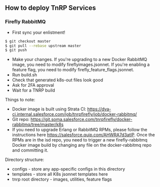## How to deploy TnRP Services

### Firefly RabbitMQ

* First sync your enlistment!

```sh
$ git checkout master
$ git pull --rebase upstream master
$ git push
```

* Make your changes. If you're upgrading to a new Docker RabbitMQ image, you need to modify fireflyimages.jsonnet. If you're enabling a feature flag, you need to modify firefly_feature_flags.jsonnet.
* Run build.sh
* Check that generated k8s-out files look good
* Ask for 2FA approval
* Wait for a TNRP build

Things to note:

* Docker image is built using Strata CI: https://dva-ci.internal.salesforce.com/job/tnrpfirefly/job/docker-rabbitmq/
* Git repo: https://git.soma.salesforce.com/tnrpfirefly/docker-rabbitmq/tree/master/k8s
* If you need to upgrade Erlang or RabbitMQ RPMs, please follow the instructions here https://salesforce.quip.com/AHWRA7d3atlP. Once the RPMs are in the isd repo, you need to trigger a new firefly-rabbitmq Docker image build by changing any file on the docker-rabbitmq repo and committing it.

Directory structure:

* configs - store any app-specific configs in this directory
* templates - store all K8s jsonnet templates here
* tnrp root directory - images, utilities, feature flags